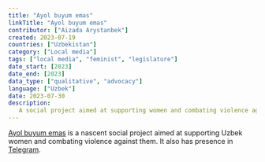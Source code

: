 ```yaml
---
title: "Ayol buyum emas"
linkTitle: "Ayol buyum emas"
contributor: ["Aizada Arystanbek"]
created: 2023-07-19
countries: ["Uzbekistan"]
category: ["Local media"]
tags: ["local media", "feminist", "legislature"]
date_start: [2023]
date_end: [2023]
data_type: ["qualitative", "advocacy"]
language: ["Uzbek"]
date: 2023-07-30
description:
   A social project aimed at supporting women and combating violence against them in Uzbekistan.
---
```



[Ayol buyum emas](https://www.instagram.com/ayolbuyumemas/) is a nascent social project aimed at supporting Uzbek women and combating violence against them. It also has presence in [Telegram](https://t.me/ayolbuyumemas).

